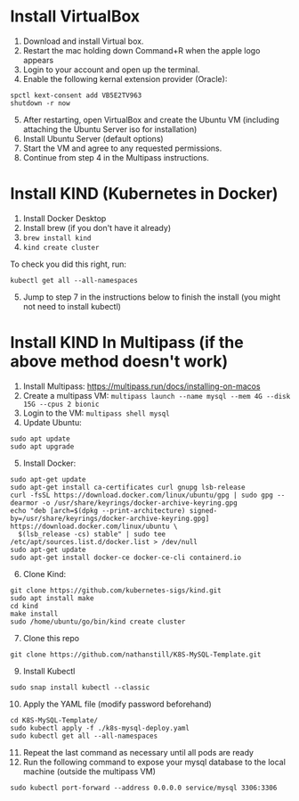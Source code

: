 # Install VirtualBox
1. Download and install Virtual box.
2. Restart the mac holding down Command+R when the apple logo appears
3. Login to your account and open up the terminal.
4. Enable the following kernal extension provider (Oracle):
```
spctl kext-consent add VB5E2TV963
shutdown -r now
```
5. After restarting, open VirtualBox and create the Ubuntu VM (including attaching the Ubuntu Server iso for installation)
6. Install Ubuntu Server (default options)
7. Start the VM and agree to any requested permissions.
8. Continue from step 4 in the Multipass instructions.

# Install KIND (Kubernetes in Docker)
1. Install Docker Desktop
2. Install brew (if you don't have it already)
3. ```brew install kind```
4. ```kind create cluster```

To check you did this right, run:
```
kubectl get all --all-namespaces
```
5. Jump to step 7 in the instructions below to finish the install (you might not need to install kubectl)

# Install KIND In Multipass (if the above method doesn't work)
1. Install Multipass: https://multipass.run/docs/installing-on-macos
2. Create a multipass VM: ```multipass launch --name mysql --mem 4G --disk 15G --cpus 2 bionic```
3. Login to the VM: ```multipass shell mysql```
4. Update Ubuntu: 
```
sudo apt update
sudo apt upgrade
```
5. Install Docker:
```
sudo apt-get update
sudo apt-get install ca-certificates curl gnupg lsb-release
curl -fsSL https://download.docker.com/linux/ubuntu/gpg | sudo gpg --dearmor -o /usr/share/keyrings/docker-archive-keyring.gpg
echo "deb [arch=$(dpkg --print-architecture) signed-by=/usr/share/keyrings/docker-archive-keyring.gpg] https://download.docker.com/linux/ubuntu \
  $(lsb_release -cs) stable" | sudo tee /etc/apt/sources.list.d/docker.list > /dev/null
sudo apt-get update
sudo apt-get install docker-ce docker-ce-cli containerd.io
```
6. Clone Kind: 
```
git clone https://github.com/kubernetes-sigs/kind.git
sudo apt install make
cd kind
make install
sudo /home/ubuntu/go/bin/kind create cluster
```
7. Clone this repo
```
git clone https://github.com/nathanstill/K8S-MySQL-Template.git
```
9. Install Kubectl
```
sudo snap install kubectl --classic
```
10. Apply the YAML file (modify password beforehand)
```
cd K8S-MySQL-Template/
sudo kubectl apply -f ./k8s-mysql-deploy.yaml
sudo kubectl get all --all-namespaces
```
11. Repeat the last command as necessary until all pods are ready
12. Run the following command to expose your mysql database to the local machine (outside the multipass VM)
```
sudo kubectl port-forward --address 0.0.0.0 service/mysql 3306:3306
```
